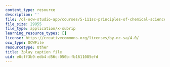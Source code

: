 ```yaml
---
content_type: resource
description: ''
file: /ol-ocw-studio-app/courses/5-111sc-principles-of-chemical-science-fall-2014/e0cff3b9edb4d56c050bfb1611085efd_Om_5b29d_9g.srt
file_size: 29855
file_type: application/x-subrip
learning_resource_types: []
license: https://creativecommons.org/licenses/by-nc-sa/4.0/
ocw_type: OCWFile
resourcetype: Other
title: 3play caption file
uid: e0cff3b9-edb4-d56c-050b-fb1611085efd
---
```

